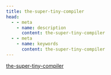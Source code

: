 ```yaml
---
title: the-super-tiny-compiler
head:
  - - meta
    - name: description
      content: the-super-tiny-compiler
  - - meta
    - name: keywords
      content: the-super-tiny-compiler
---
```


[the-super-tiny-compiler](https://github.com/jamiebuilds/the-super-tiny-compiler)
